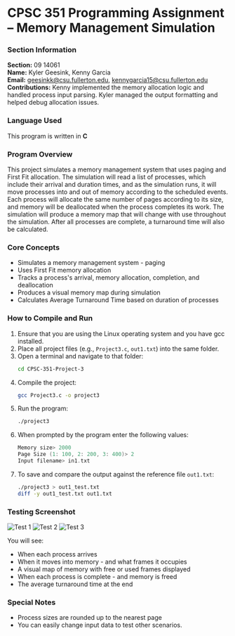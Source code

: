 # CPSC 351 Programming Assignment – Memory Management Simulation

### Section Information  
**Section:** 09 14061  
**Name:** Kyler Geesink, Kenny Garcia  
**Email:** geesinkk@csu.fullerton.edu, kennygarcia15@csu.fullerton.edu  
**Contributions:** Kenny implemented the memory allocation logic and handled process input parsing.
Kyler managed the output formatting and helped debug allocation issues.

### Language Used  
This program is written in **C**

### Program Overview  
This project simulates a memory management system that uses paging and First Fit allocation.  The simulation will read a list of processes, which include their arrival and duration times, and as the simulation runs, it will move processes into and out of memory according to the scheduled events. Each process will allocate the same number of pages according to its size, and memory will be deallocated when the process completes its work. The simulation will produce a memory map that will change with use throughout the simulation. After all processes are complete, a turnaround time will also be calculated.

### Core Concepts  
- Simulates a memory management system - paging
- Uses First Fit memory allocation
- Tracks a process's arrival, memory allocation, completion, and deallocation
- Produces a visual memory map during simulation
- Calculates Average Turnaround Time based on duration of processes

### How to Compile and Run  
1. Ensure that you are using the Linux operating system and you have gcc installed. 
2. Place all project files (e.g., `Project3.c`, `out1.txt`) into the same folder.
3. Open a terminal and navigate to that folder:
   ```bash
   cd CPSC-351-Project-3
   ```
4. Compile the project:
    ```bash
    gcc Project3.c -o project3
    ```
5. Run the program:
    ```bash
    ./project3
    ```
6. When prompted by the program enter the following values: 
    ```c
    Memory size> 2000
    Page Size (1: 100, 2: 200, 3: 400)> 2
    Input filename> in1.txt
    ```
7. To save and compare the output against the reference file ```out1.txt```:
    ```bash
    ./project3 > out1_test.txt
    diff -y out1_test.txt out1.txt
    ```
### Testing Screenshot
![Test 1](https://media.discordapp.net/attachments/1299155448959598595/1368783627936075847/Screenshot_2025-05-04_195626.png?ex=68197a97&is=68182917&hm=c69fed304c7f60b3778842d296fd5ed8e485a80b845c8c99c26f603b502017c2&=&format=webp&quality=lossless&width=433&height=855)
![Test 2](https://media.discordapp.net/attachments/1299155448959598595/1368783628212895774/Screenshot_2025-05-04_195642.png?ex=68197a97&is=68182917&hm=910c98842e46324c146c61adc8794fc7b3dae0997711245ed8beea9d5528f68f&=&format=webp&quality=lossless&width=590&height=856)
![Test 3](https://media.discordapp.net/attachments/1299155448959598595/1368783628489850950/Screenshot_2025-05-04_195655.png?ex=68197a97&is=68182917&hm=c970f63cdadaa5abe437747ae1eb53ffc3ffbd9ab2578043dc27942aef4fa6b0&=&format=webp&quality=lossless&width=472&height=856)

You will see:
- When each process arrives
- When it moves into memory - and what frames it occupies
- A visual map of memory with free or used frames displayed
- When each process is complete - and memory is freed
- The average turnaround time at the end

### Special Notes
- Process sizes are rounded up to the nearest page
- You can easily change input data to test other scenarios.